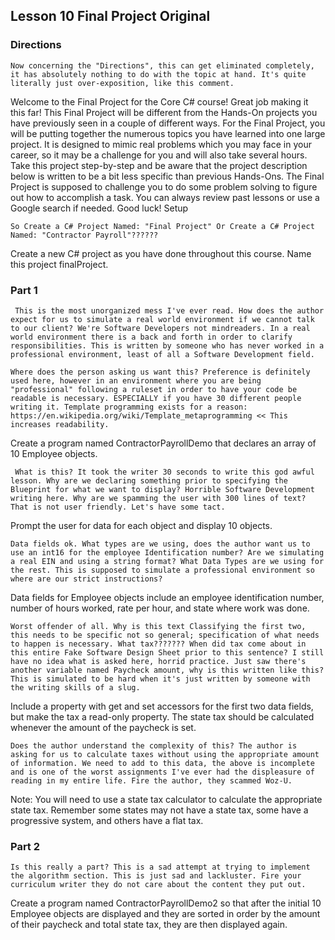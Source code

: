 ## Lesson 10 Final Project Original

### Directions

`Now concerning the "Directions", this can get eliminated completely, it has absolutely nothing to do with the topic at hand. It's quite literally just over-exposition, like this comment.`

Welcome to the Final Project for the Core C# course! Great job making it this far! This Final Project will be different from the Hands-On projects you have previously seen in a couple of different ways. For the Final Project, you will be putting together the numerous topics you have learned into one large project. It is designed to mimic real problems which you may face in your career, so it may be a challenge for you and will also take several hours. Take this project step-by-step and be aware that the project description below is written to be a bit less specific than previous Hands-Ons. The Final Project is supposed to challenge you to do some problem solving to figure out how to accomplish a task. You can always review past lessons or use a Google search if needed. Good luck!
Setup

`So Create a C# Project Named: "Final Project" Or Create a C# Project Named: "Contractor Payroll"??????`

Create a new C# project as you have done throughout this course. Name this project finalProject.

### Part 1

` This is the most unorganized mess I've ever read. How does the author expect for us to simulate a real world environment if we cannot talk to our client? We're Software Developers not mindreaders. In a real world environment there is a back and forth in order to clarify responsibilities. This is written by someone who has never worked in a professional environment, least of all a Software Development field.`

`Where does the person asking us want this? Preference is definitely used here, however in an environment where you are being "professional" following a ruleset in order to have your code be readable is necessary. ESPECIALLY if you have 30 different people writing it. Template programming exists for a reason: https://en.wikipedia.org/wiki/Template_metaprogramming << This increases readability.`

Create a program named ContractorPayrollDemo that declares an array of 10 Employee objects.

` What is this? It took the writer 30 seconds to write this god awful lesson. Why are we declaring something prior to specifying the Blueprint for what we want to display? Horrible Software Development writing here. Why are we spamming the user with 300 lines of text? That is not user friendly. Let's have some tact.`

Prompt the user for data for each object and display 10 objects.

`Data fields ok. What types are we using, does the author want us to use an int16 for the employee Identification number? Are we simulating a real EIN and using a string format? What Data Types are we using for the rest. This is supposed to simulate a professional environment so where are our strict instructions?`

Data fields for Employee objects include an employee identification number, number of hours worked, rate per hour, and state where work was done. 

`Worst offender of all. Why is this text Classifying the first two, this needs to be specific not so general; specification of what needs to happen is necessary. What tax??????? When did tax come about in this entire Fake Software Design Sheet prior to this sentence? I still have no idea what is asked here, horrid practice. Just saw there's another variable named Paycheck amount, why is this written like this? This is simulated to be hard when it's just written by someone with the writing skills of a slug.`

Include a property with get and set accessors for the first two data fields, but make the tax a read-only property. The state tax should be calculated whenever the amount of the paycheck is set.

`Does the author understand the complexity of this? The author is asking for us to calculate taxes without using the appropriate amount of information. We need to add to this data, the above is incomplete and is one of the worst assignments I've ever had the displeasure of reading in my entire life. Fire the author, they scammed Woz-U.`

Note: You will need to use a state tax calculator to calculate the appropriate state tax. Remember some states may not have a state tax, some have a progressive system, and others have a flat tax.


### Part 2

`Is this really a part? This is a sad attempt at trying to implement the algorithm section. This is just sad and lackluster. Fire your curriculum writer they do not care about the content they put out.`

Create a program named ContractorPayrollDemo2 so that after the initial 10 Employee objects are displayed and they are sorted in order by the amount of their paycheck and total state tax, they are then displayed again.
